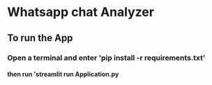 # Whatsapp chat Analyzer

 <h2> To run the App </h2>

 <h3> Open a terminal and enter 'pip install -r requirements.txt'</h3>

 <h4> then run 'streamlit run Application.py </h4>